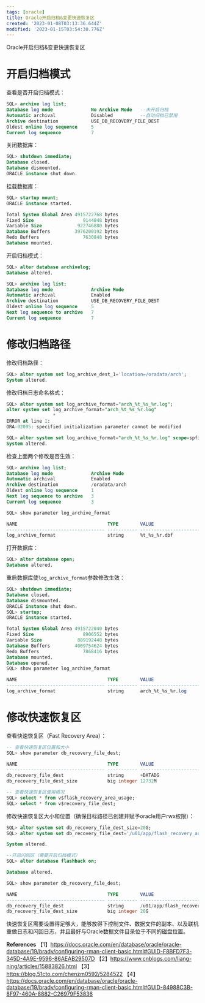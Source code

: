 ```yaml
---
tags: [oracle]
title: Oracle开启归档&变更快速恢复区
created: '2023-01-08T03:13:36.644Z'
modified: '2023-01-15T03:54:30.776Z'
---
```


Oracle开启归档&变更快速恢复区


# 开启归档模式
查看是否开启归档模式：
```sql
SQL> archive log list;
Database log mode              No Archive Mode   --未开启归档
Automatic archival             Disabled          --自动归档已禁用
Archive destination            USE_DB_RECOVERY_FILE_DEST
Oldest online log sequence     5
Current log sequence           7
```

关闭数据库：
```sql
SQL> shutdown immediate;
Database closed.
Database dismounted.
ORACLE instance shut down.
```

挂载数据库：
```sql
SQL> startup mount;
ORACLE instance started.

Total System Global Area 4915722768 bytes
Fixed Size                  9144848 bytes
Variable Size             922746880 bytes
Database Buffers         3976200192 bytes
Redo Buffers                7630848 bytes
Database mounted.
```

开启归档模式：
```sql
SQL> alter database archivelog;
Database altered.

SQL> archive log list;
Database log mode              Archive Mode
Automatic archival             Enabled
Archive destination            USE_DB_RECOVERY_FILE_DEST
Oldest online log sequence     5
Next log sequence to archive   7
Current log sequence           7
```

# 修改归档路径

修改归档路径：
```sql
SQL> alter system set log_archive_dest_1='location=/oradata/arch';
System altered.
```

修改归档日志命名格式：
```sql
SQL> alter system set log_archive_format="arch_%t_%s_%r.log";
alter system set log_archive_format="arch_%t_%s_%r.log"
                 *
ERROR at line 1:
ORA-02095: specified initialization parameter cannot be modified

SQL> alter system set log_archive_format="arch_%t_%s_%r.log" scope=spfile;
System altered.
```

检查上面两个修改是否生效：
```sql
SQL> archive log list;
Database log mode              Archive Mode
Automatic archival             Enabled
Archive destination            /oradata/arch
Oldest online log sequence     1
Next log sequence to archive   3
Current log sequence           3

SQL> show parameter log_archive_format

NAME                                 TYPE        VALUE
------------------------------------ ----------- ------------------------------
log_archive_format                   string      %t_%s_%r.dbf
```

打开数据库：
```sql
SQL> alter database open;
Database altered.
```

重启数据库使`log_archive_format`参数修改生效：
```sql
SQL> shutdown immediate;
Database closed.
Database dismounted.
ORACLE instance shut down.
SQL> startup;
ORACLE instance started.

Total System Global Area 4915722040 bytes
Fixed Size                  8906552 bytes
Variable Size             889192448 bytes
Database Buffers         4009754624 bytes
Redo Buffers                7868416 bytes
Database mounted.
Database opened.
SQL> show parameter log_archive_format

NAME                                 TYPE        VALUE
------------------------------------ ----------- ------------------------------
log_archive_format                   string      arch_%t_%s_%r.log
```


# 修改快速恢复区
查看快速恢复区（Fast Recovery Area）：
```sql
-- 查看快速恢复区位置和大小
SQL> show parameter db_recovery_file_dest;

NAME                                 TYPE        VALUE
------------------------------------ ----------- ------------------------------
db_recovery_file_dest                string      +DATADG
db_recovery_file_dest_size           big integer 12732M

-- 查看快速恢复区使用情况
SQL> select * from v$flash_recovery_area_usage;
SQL> select * from v$recovery_file_dest;
```

修改快速恢复区大小和位置（确保目标路径已创建并赋予oracle用户rwx权限）：
```sql
SQL> alter system set db_recovery_file_dest_size=20G;
SQL> alter system set db_recovery_file_dest='/u01/app/flash_recovery_area';

System altered.

--开启闪回区（需要开启归档模式）
SQL> alter database flashback on;

Database altered.

SQL> show parameter db_recovery_file_dest;

NAME                                 TYPE        VALUE
------------------------------------ ----------- ------------------------------
db_recovery_file_dest                string      /u01/app/flash_recovery_area
db_recovery_file_dest_size           big integer 20G
```
快速恢复区需要设置得足够大，能够放得下控制文件、数据文件的副本、以及联机重做日志和闪回日志，并且最好与Oracle数据文件目录位于不同的磁盘位置。


**References**
【1】https://docs.oracle.com/en/database/oracle/oracle-database/19/bradv/configuring-rman-client-basic.html#GUID-F8BFD7F3-345D-4A9E-9596-86AEAB29507D
【2】https://www.cnblogs.com/liang-ning/articles/15883826.html
【3】https://blog.51cto.com/chenzm0592/5284522
【4】https://docs.oracle.com/en/database/oracle/oracle-database/19/bradv/configuring-rman-client-basic.html#GUID-84988C3B-8F97-460A-8882-C26979F53836
